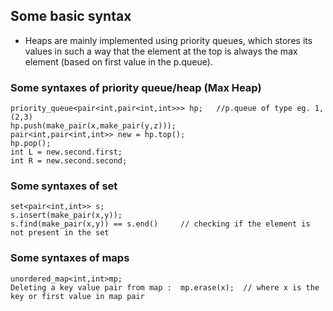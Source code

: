 ## Some basic syntax
- Heaps are mainly implemented using priority queues, which stores its values in such a way that the element at the top is always the max element (based on first value in the p.queue).

### Some syntaxes of priority queue/heap (Max Heap)
```
priority_queue<pair<int,pair<int,int>>> hp;   //p.queue of type eg. 1,(2,3) 
hp.push(make_pair(x,make_pair(y,z)));
pair<int,pair<int,int>> new = hp.top();
hp.pop();
int L = new.second.first;
int R = new.second.second;
```

### Some syntaxes of set
```
set<pair<int,int>> s;
s.insert(make_pair(x,y));
s.find(make_pair(x,y)) == s.end()     // checking if the element is not present in the set
```
### Some syntaxes of maps
```
unordered_map<int,int>mp;
Deleting a key value pair from map :  mp.erase(x);  // where x is the key or first value in map pair
```
